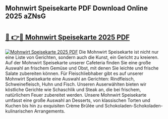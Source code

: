 ## Mohnwirt Speisekarte PDF Download Online 2025 aZNsG

# <h2><a href="http://gce9ac.nevu.top/?p=Mohnwirt+Speisekarte">🔗 👉🔴 Mohnwirt Speisekarte 2025 PDF</a></h2>

[![Mohnwirt Speisekarte 2025 PDF](https://i.imgur.com/dBaPXMq.png)](http://gce9ac.nevu.top/?p=Mohnwirt+Speisekarte)
Die Mohnwirt Speisekarte ist nicht nur eine Liste von Gerichten, sondern auch die Kunst, ein Gericht zu kreieren. Auf der Mohnwirt Speisekarte unserer Cafeteria finden Sie eine große Auswahl an frischem Gemüse und Obst, mit denen Sie leichte und frische Salate zubereiten können. Für Fleischliebhaber gibt es auf unserer Mohnwirt Speisekarte eine Auswahl an Gerichten: Rindfleisch, Schweinefleisch, Huhn und Fisch. Unseren Auserwählten bieten wir köstliche Gerichte wie Schaschlik und Steak an, die bei frischem, natürlichem Feuer zubereitet werden. Unsere Mohnwirt Speisekarte umfasst eine große Auswahl an Desserts, von klassischen Torten und Kuchen bis hin zu exquisiten Crème Brûlée und Schokoladen-Schokoladen-kulinarischen Arrangements.
